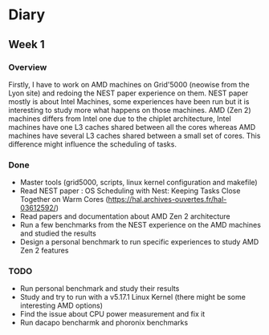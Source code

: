 # Diary

## Week 1
### Overview
Firstly, I have to work on AMD machines on Grid'5000 (neowise from the Lyon site) and redoing the NEST paper experience on them.
NEST paper mostly is about Intel Machines, some experiences have been run but it is interesting to study more what happens on those machines.
AMD (Zen 2) machines differs from Intel one due to the chiplet architecture, Intel machines have one L3 caches shared between all the cores whereas AMD machines have several L3 caches shared between a small set of cores. This difference might influence the scheduling of tasks. 

### Done
- Master tools (grid5000, scripts, linux kernel configuration and makefile)
- Read NEST paper : OS Scheduling with Nest: Keeping Tasks Close Together on Warm Cores (https://hal.archives-ouvertes.fr/hal-03612592/)
- Read papers and documentation about AMD Zen 2 architecture
- Run a few benchmarks from the NEST experience on the AMD machines and studied the results
- Design a personal benchmark to run specific experiences to study AMD Zen 2 features

### TODO
- Run personal benchmark and study their results
- Study and try to run with a v5.17.1 Linux Kernel (there might be some interesting AMD options)
- Find the issue about CPU power measurement and fix it
- Run dacapo bencharmk and phoronix benchmarks
